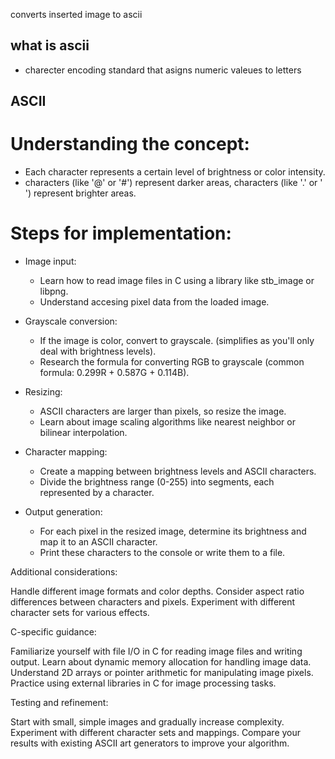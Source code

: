 converts inserted image to ascii

## what is ascii
+ charecter encoding standard that asigns numeric valeues to letters

## ASCII
# Understanding the concept:

- Each character represents a certain level of brightness or color intensity.
- characters (like '@' or '#') represent darker areas, characters (like '.' or ' ') represent brighter areas.

# Steps for implementation:

- Image input:
    + Learn how to read image files in C using a library like stb_image or libpng.
    + Understand accesing pixel data from the loaded image.

- Grayscale conversion:
    + If the image is color, convert to grayscale. (simplifies as you'll only deal with brightness levels).
    + Research the formula for converting RGB to grayscale (common formula: 0.299R + 0.587G + 0.114B).

- Resizing:
    + ASCII characters are larger than pixels, so resize the image.
    + Learn about image scaling algorithms like nearest neighbor or bilinear interpolation.

- Character mapping:
    + Create a mapping between brightness levels and ASCII characters.
    + Divide the brightness range (0-255) into segments, each represented by a character.

- Output generation:
    + For each pixel in the resized image, determine its brightness and map it to an ASCII character.
    + Print these characters to the console or write them to a file.


Additional considerations:

Handle different image formats and color depths.
Consider aspect ratio differences between characters and pixels.
Experiment with different character sets for various effects.


C-specific guidance:

Familiarize yourself with file I/O in C for reading image files and writing output.
Learn about dynamic memory allocation for handling image data.
Understand 2D arrays or pointer arithmetic for manipulating image pixels.
Practice using external libraries in C for image processing tasks.


Testing and refinement:

Start with small, simple images and gradually increase complexity.
Experiment with different character sets and mappings.
Compare your results with existing ASCII art generators to improve your algorithm.